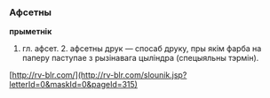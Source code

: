### Афсетны
**прыметнік**

1. гл. афсет. 2. афсетны друк — спосаб друку, пры якім фарба на паперу паступае з рызінавага цыліндра (спецыяльны тэрмін).

<a rel="author">[http://rv-blr.com/](http://rv-blr.com/slounik.jsp?letterId=0&maskId=0&pageId=315)</a>
